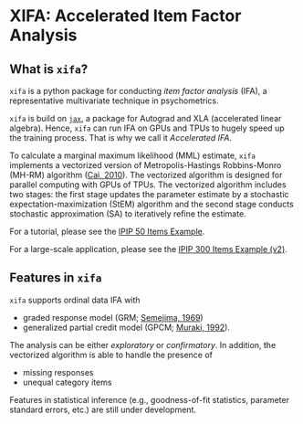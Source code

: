 # **XIFA**: Accelerated Item Factor Analysis

## What is `xifa`?
`xifa` is a python package for conducting *item factor analysis* (IFA), a representative multivariate technique in psychometrics.

`xifa` is build on [`jax`](https://github.com/google/jax), a package for Autograd and XLA (accelerated linear algebra). Hence, `xifa` can run IFA on GPUs and TPUs to hugely speed up the training process. That is why we call it *Accelerated IFA*.

To calculate a marginal maximum likelihood (MML) estimate, `xifa` implements a vectorized version of Metropolis-Hastings Robbins-Monro (MH-RM) algorithm  ([Cai, 2010](https://doi.org/10.1007/s11336-009-9136-x.)). The vectorized algorithm is designed for parallel computing with GPUs of TPUs. The vectorized algorithm includes two stages: the first stage updates the parameter estimate by a stochastic expectation-maximization (StEM) algorithm and the second stage conducts stochastic approximation (SA) to iteratively refine the estimate.

For a tutorial, please see the [IPIP 50 Items Example](https://github.com/psyphh/xifa/blob/master/examples/ipip50.ipynb).

For a large-scale application, please see the [IPIP 300 Items Example (v2)](https://github.com/psyphh/xifa/blob/master/examples/ipip300v2.ipynb). 

## Features in `xifa`
`xifa` supports ordinal data IFA with 
+ graded response model (GRM; [Semejima, 1969](https://link.springer.com/article/10.1007%2FBF03372160))
+ generalized partial credit model (GPCM; [Muraki, 1992](https://doi.org/10.1177/014662169201600206)). 

The analysis can be either *exploratory* or *confirmatory*. In addition, the vectorized algorithm is able to handle the presence of 
+ missing responses
+ unequal category items

Features in statistical inference (e.g., goodness-of-fit statistics, parameter standard errors, etc.) are still under development.




